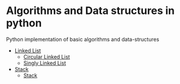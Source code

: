 # Algorithms and Data structures in python
Python implementation of basic algorithms and data-structures

<ul>
  <li><a href="https://github.com/deepak-karkala/algorithms_datastructures_in_python/tree/master/linked_list">Linked List</a>
    <ul>
      <li><a href="https://github.com/deepak-karkala/algorithms_datastructures_in_python/tree/master/linked_list/circularLinkedList.py">Circular Linked List</a></li>
      <li><a href="https://github.com/deepak-karkala/algorithms_datastructures_in_python/tree/master/linked_list/singlyLinkedList.py">Singly Linked List</a></li>
    </ul>
  </li>
  <li><a href="">Stack</a>
    <ul>
      <li><a href="https://github.com/deepak-karkala/algorithms_datastructures_in_python/tree/master/stack/stack.py">Stack</a></li>
    </ul>
  </li>
</ul>
